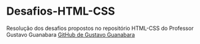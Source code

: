 # Desafios-HTML-CSS
Resolução dos desafios propostos no repositório HTML-CSS do Professor Gustavo Guanabara [GitHub de Gustavo Guanabara](github.com/gustavoguanabara)
